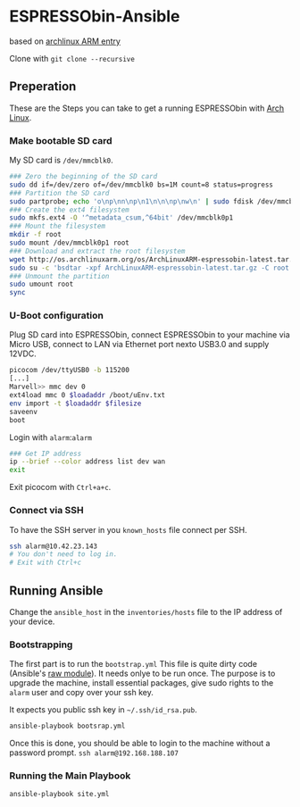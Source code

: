 # ESPRESSObin-Ansible

based on [archlinux ARM entry](https://archlinuxarm.org/platforms/armv8/marvell/espressobin)

Clone with `git clone --recursive`

## Preperation

These are the Steps you can take to get a running ESPRESSObin with [Arch Linux](https://archlinuxarm.org/platforms/armv8/marvell/espressobin).


### Make bootable SD card

My SD card is `/dev/mmcblk0`.
```bash
### Zero the beginning of the SD card
sudo dd if=/dev/zero of=/dev/mmcblk0 bs=1M count=8 status=progress
### Partition the SD card
sudo partprobe; echo 'o\np\nn\np\n1\n\n\np\nw\n' | sudo fdisk /dev/mmcblk0; sudo partprobe
### Create the ext4 filesystem
sudo mkfs.ext4 -O '^metadata_csum,^64bit' /dev/mmcblk0p1
### Mount the filesystem
mkdir -f root
sudo mount /dev/mmcblk0p1 root
### Download and extract the root filesystem
wget http://os.archlinuxarm.org/os/ArchLinuxARM-espressobin-latest.tar.gz
sudo su -c 'bsdtar -xpf ArchLinuxARM-espressobin-latest.tar.gz -C root'
### Unmount the partition
sudo umount root
sync
```


### U-Boot configuration

Plug SD card into ESPRESSObin, connect ESPRESSObin to your machine via Micro USB, connect to LAN via Ethernet port nexto USB3.0 and supply 12VDC.

```bash
picocom /dev/ttyUSB0 -b 115200
[...]
Marvell>> mmc dev 0
ext4load mmc 0 $loadaddr /boot/uEnv.txt
env import -t $loadaddr $filesize
saveenv
boot
```
Login with `alarm`:`alarm`
```bash
### Get IP address
ip --brief --color address list dev wan
exit
```
Exit picocom with `Ctrl+a+c`.

### Connect via SSH

To have the SSH server in you `known_hosts` file connect per SSH.

```bash
ssh alarm@10.42.23.143
# You don't need to log in.
# Exit with Ctrl+c
```


## Running Ansible

Change the `ansible_host` in the `inventories/hosts` file to the IP address of your device.


### Bootstrapping

The first part is to run the `bootstrap.yml` This file is quite dirty code (Ansible's [raw module](https://docs.ansible.com/ansible/2.6/modules/raw_module.html)). It needs onlye to be run once. The purpose is to upgrade the machine, install essential packages, give sudo rights to the `alarm` user and copy over your ssh key.

It expects you public ssh key in `~/.ssh/id_rsa.pub`.

```bash
ansible-playbook bootsrap.yml
```

Once this is done, you should be able to login to the machine without a password prompt. `ssh alarm@192.168.188.107`


### Running the Main Playbook

```bash
ansible-playbook site.yml
```
